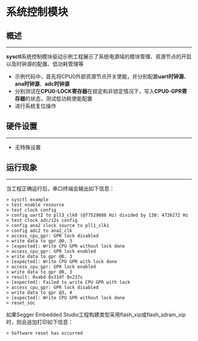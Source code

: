 # 系统控制模块
## 概述
***
**sysctl**系统控制模块驱动示例工程展示了系统电源域的模块管理、资源节点的开启以及时钟源的配置、低功耗管理等
- 示例代码中，首先将CPU0外部资源节点开关使能，并分别配置**uart时钟源**、**ana时钟源**、**adc时钟源**
- 分别测试在**CPU0-LOCK寄存器**在锁定和非锁定情况下，写入**CPU0-GPR寄存器**的状态，测试低功耗使能配置
- 进行系统复位操作

## 硬件设置
***
-  无特殊设置

## 运行现象
***
当工程正确运行后，串口终端会输出如下信息：
```
> sysctl example
> test enable resource
> test clock config
> config uart2 to pll3_clk0 (@77529088 Hz) divided by 130: 4726272 Hz
> test clock adc/i2s config
> config ana2 clock source to pll1_clk1
> config adc2 to ana2_clk
> access_cpu_gpr: GPR lock disabled
> write data to gpr @0, 3
> [expected]: Write CPU GPR without lock done
> access_cpu_gpr: GPR lock enabled
> write data to gpr @0, 3
> [expected]: Write CPU GPR with lock done
> access_cpu_gpr: GPR lock enabled
> write data to gpr @0, 3
> result: 0xabd 0x31df 0x237c
> [expected]: Failed to write CPU GPR with lock
> access_cpu_gpr: GPR lock disabled
> write data to gpr @3, 4
> [expected]: Write CPU GPR without lock done
> reset_soc
```
如果Segger Embedded Studio工程构建类型采用flash_xip或flash_sdram_xip时，则会追加打印如下信息：
```
> Software reset has occurred
```


